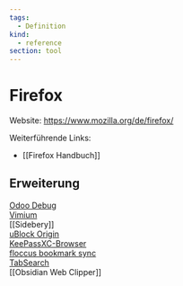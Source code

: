 ```yaml
---
tags:
  - Definition
kind:
  - reference
section: tool
---
```


# Firefox

Website: <https://www.mozilla.org/de/firefox/>

Weiterführende Links:

- [[Firefox Handbuch]]

## Erweiterung

[Odoo Debug](https://github.com/Droggol/OdooDebug)\
[Vimium](https://github.com/philc/vimium)\
[[Sidebery]]\
[uBlock Origin](https://ublockorigin.com/)\
[KeePassXC-Browser](https://addons.mozilla.org/en-US/firefox/addon/keepassxc-browser/)\
[floccus bookmark sync](https://floccus.org/)\
[TabSearch](ttps://github.com/reblws/tab-search/)\
[[Obsidian Web Clipper]]
